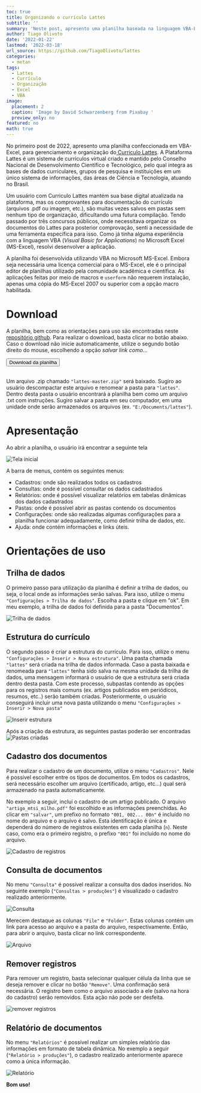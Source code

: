 ```yaml
---
toc: true
title: Organizando o currículo Lattes
subtitle: ''
summary: 'Neste post, apresento uma planilha baseada na linguagem VBA-Excel para gerenciamento e organização do currículo lattes.'
author: Tiago Olivoto
date: '2022-01-22'
lastmod: '2022-03-18'
url_source: https://github.com/TiagoOlivoto/lattes
categories:
  - metan
tags:
  - Lattes
  - Currículo
  - Organização
  - Excel
  - VBA
image:
  placement: 2
  caption: 'Image by David Schwarzenberg from Pixabay '
  preview_only: no
featured: no
math: true
---
```


<script src="https://kit.fontawesome.com/1f72d6921a.js" crossorigin="anonymous"></script>




No primeiro post de 2022, apresento uma planilha confeccionada em VBA-Excel, para gerenciamento e organização do[ Curriculo Lattes](https://lattes.cnpq.br/). A Plataforma Lattes é um sistema de currículos virtual criado e mantido pelo Conselho Nacional de Desenvolvimento Científico e Tecnológico, pelo qual integra as bases de dados curriculares, grupos de pesquisa e instituições em um único sistema de informações, das áreas de Ciência e Tecnologia, atuando no Brasil.

Um usuário com Curriculo Lattes mantém sua base digital atualizada na plataforma, mas os comprovantes para documentação do currículo (arquivos .pdf ou imagem, etc.), são muitas vezes salvos em pastas sem nenhum tipo de organização, dificultando uma futura compilação. Tendo passado por três concursos públicos, onde necessitava organizar os documentos do Lattes para posterior comprovação, senti a necessidade de uma ferramenta específica para isso. Como já tinha alguma experiência com a linguagem VBA (*Visual Basic for Applications*) no Microsoft Excel (MS-Excel), resolvi desenvolver a aplicação.


A planilha foi desenvolvida utilizando VBA no Microsoft MS-Excel. Embora seja necessária uma licença comercial para o MS-Excel, ele é o principal editor de planilhas utilizado pela comunidade acadêmica e científica. As aplicações feitas por meio de macros e `userform` não requerem instalação, apenas uma cópia do MS-Excel 2007 ou superior com a opção macro habilitada.



# <i class="fas fa-database"></i> Download

A planilha, bem como as orientações para uso são encontradas neste [repositório github](https://github.com/TiagoOlivoto/lattes). Para realizar o download, basta clicar no botão abaixo. Caso o download não inicie automaticamente, utilize o segundo botão direito do mouse, escolhendo a opção *salvar link como...* 


<a href="https://github.com/TiagoOlivoto/lattes/archive/refs/heads/master.zip">
<button class="btn btn-success"><i class="fa fa-save"></i> Download da planilha</button>
</a>
<br>
<br>

Um arquivo .zip chamado `"lattes-master.zip"` será baixado. Sugiro ao usuário descompactar este arquivo e renomear a pasta para `"lattes"`. Dentro desta pasta o usuário encontrará a planilha bem como um arquivo .txt com instruções. Sugiro salvar a pasta em seu computador, em uma unidade onde serão armazenados os arquivos (ex. `"E:/Documents/lattes"`).


# Apresentação

Ao abrir a planilha, o usuário irá encontrar a seguinte tela 

![Tela inicial](images/home.png)

A barra de menus, contém os seguintes menus:

* Cadastros: onde são realizados todos os cadastros
* Consultas: onde é possível consultar os dados cadastrados
* Relatórios: onde é possível visualizar relatórios em tabelas dinâmicas dos dados cadastrados
* Pastas: onde é possível abrir as pastas contendo os documentos
* Configurações: onde são realizadas algumas configurações para a planilha funcionar adequadamente, como definir trilha de dados, etc.
* Ajuda: onde contém informações e links úteis.

# Orientações de uso

## Trilha de dados

O primeiro passo para utilização da planilha é definir a trilha de dados, ou seja, o local onde as informações serão salvas. Para isso, utilize o menu `"Configurações > Trilha de dados"`. Escolha a pasta e clique em "ok". Em meu exemplo, a trilha de dados foi definida para a pasta "Documentos".

![Trilha de dados](images/trilha.png)


##  Estrutura do currículo

O segundo passo é criar a estrutura do currículo. Para isso, utilize o menu `"Configurações > Inserir > Nova estrutura"`. Uma pasta chamada `"lattes"` será criada na trilha de dados informada. Caso a pasta baixada e renomeada para `"lattes"` tenha sido salva na mesma unidade da trilha de dados, uma mensagem informará o usuário de que a estrutura será criada dentro desta pasta. Com este processo, subpastas contendo as opções para os registros mais comuns (ex. artigos publicados em periódicos, resumos, etc..) serão também criadas. Posteriormente, o usuário conseguirá incluir uma nova pasta utilizando o menu `"Configurações > Inserir > Nova pasta"`

![Inserir estrutura](images/estrutura.png)


Após a criação da estrutura, as seguintes pastas poderão ser encontradas
![Pastas criadas](images/pastas_criadas.png)



##  Cadastro dos documentos

Para realizar o cadastro de um documento, utilize o menu `"Cadastros"`. Nele é possível escolher entre os tipos de documentos. Em todos os cadastros, será necessário escolher um arquivo (certificado, artigo, etc...) qual será armazenado na pasta automaticamente.

No exemplo a seguir, incluí o cadastro de um artigo publicado. O arquivo `"artigo_mtsi_milho.pdf"` foi escolhido e as informações preenchidas. Ao clicar em `"salvar"`, um prefixo no formato `"001, 002... 00n"` é incluído no nome do arquivo e o arquivo é salvo. Esta identificação é única e dependerá do número de registros existentes em cada planilha (`n`). Neste caso, como era o primeiro registro, o prefixo `"001"` foi incluído no nome do arquivo.

![Cadastro de registros](images/cadastros.png)

## Consulta de documentos

No menu `"Consulta"` é possível realizar a consulta dos dados inseridos. No seguinte exemplo (`"Consultas > produções"`) é visualizado o cadastro realizado anteriormente. 

![Consulta](images/consulta.png)


Merecem destaque as colunas `"File"` e `"Folder"`. Estas colunas contém um link para acesso ao arquivo e a pasta do arquivo, respectivamente. Então, para abrir o arquivo, basta clicar no link correspondente. 

![Arquivo](images/file.png)


## Remover registros 
Para remover um registro, basta selecionar qualquer célula da linha que se deseja remover e clicar no botão `"Remove"`. Uma confirmação será necessária. O registro bem como o arquivo associado a ele (salvo na hora do cadastro) serão removidos. Esta ação não pode ser desfeita.

![remover registros](images/remover.png)

## Relatório de documentos
No menu `"Relatórios"` é possível realizar um simples relatório das informações em formato de tabela dinâmica. No exemplo a seguir (`"Relatório > produções"`), o cadastro realizado anteriormente aparece como a única informação.

![Relatório](images/relatorios.png)


**Bom uso!**




